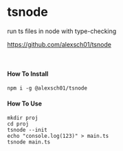 # tsnode

run ts files in node with type-checking

https://github.com/alexsch01/tsnode

<br>

#### How To Install

```
npm i -g @alexsch01/tsnode
```

#### How To Use

```
mkdir proj
cd proj
tsnode --init
echo "console.log(123)" > main.ts
tsnode main.ts
```
